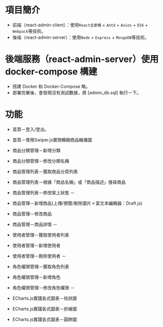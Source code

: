 # 項目簡介
* 前端（react-admin-client）：使用`React全家桶` + `Antd` + `Axios` + `ES6` + `Webpack`等技術。
* 後端（react-admin-server）：使用`Node` + `Express` + `MongoDB`等技術。


# 後端服務（react-admin-server）使用 docker-compose 構建
* 搭建 Docker 和 Docker-Compose 略。
* 部署完畢後，會發現沒有測試數據，將 [admin_db.sql] 執行一下。


# 功能
* 首頁－登入/登出。
* 首頁－使用Swiper.js實現暢銷商品輪播圖  

* 商品分類管理－新增分類
* 商品分類管理－修改分類名稱  

* 商品管理列表－獲取商品分頁列表
* 商品管理列表－根據「商品名稱」或「商品描述」搜尋商品
* 商品管理列表－修改架上狀態
－
* 商品管理－新增商品(上傳/預覽/刪除圖片＋富文本編輯器：Draft.js)
* 商品管理－修改商品
* 商品管理－商品詳情
－
* 使用者管理－獲取使用者列表
* 使用者管理－新增使用者
* 使用者管理－刪除使用者
－
* 角色權限管理－獲取角色列表
* 角色權限管理－新增角色
* 角色權限管理－修改角色權限
－
* ECharts.js實踐各式圖表－柱狀圖
* ECharts.js實踐各式圖表－折線圖
* ECharts.js實踐各式圖表－圓餅圖


